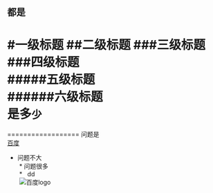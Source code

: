 都是
------
#一级标题
##二级标题
###三级标题<br>
###四级标题<br>
#####五级标题<br>
######六级标题<br>
是多`少`
=====

==================
问题是<br>[百度](https://www.baidu.com/)


* 问题不大<br>
  *  问题很多<br>
  *   dd<br>
  ![](http://www.baidu.com/img/bdlogo.gif "百度logo") 
